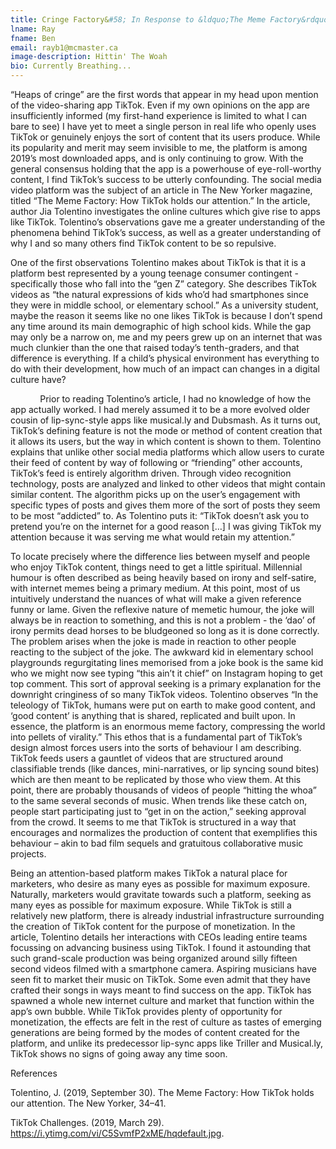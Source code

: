 ```yaml
---
title: Cringe Factory&#58; In Response to &ldquo;The Meme Factory&rdquo; by Jia Tolentino
lname: Ray
fname: Ben
email: rayb1@mcmaster.ca
image-description: Hittin' The Woah
bio: Currently Breathing...
---
```


“Heaps of cringe” are the first words that
appear in my head upon mention of the video-sharing app TikTok. Even if my own
opinions on the app are insufficiently informed (my first-hand experience is
limited to what I can bare to see) I have yet to meet a single person in real
life who openly uses TikTok or genuinely enjoys the sort of content that its
users produce. While its popularity and merit may seem invisible to me, the
platform is among 2019’s most downloaded apps, and is only continuing to grow. With
the general consensus holding that the app is a powerhouse of eye-roll-worthy
content, I find TikTok’s success to be utterly confounding. The social media
video platform was the subject of an article in The New Yorker magazine, titled
“The Meme Factory: How TikTok holds our attention.” In the article, author Jia
Tolentino investigates the online cultures which give rise to apps like TikTok.
Tolentino’s observations gave me a greater understanding of the phenomena
behind TikTok’s success, as well as a greater understanding of why I and so
many others find TikTok content to be so repulsive.

One of the first observations Tolentino makes about TikTok is that it is a platform best represented by a
young teenage consumer contingent - specifically those who fall into the “gen
Z” category. She describes TikTok videos as “the natural expressions of kids
who’d had smartphones since they were in middle school, or elementary school.” As
a university student, maybe the reason it seems like no one likes TikTok is
because I don’t spend any time around its main demographic of high school kids.
While the gap may only be a narrow on, me and my peers grew up on an internet
that was much clunkier than the one that raised today’s tenth-graders, and that
difference is everything. If a child’s physical environment has everything to
do with their development, how much of an impact can changes in a digital
culture have?

            Prior to reading Tolentino’s
article, I had no knowledge of how the app actually worked. I had merely
assumed it to be a more evolved older cousin of lip-sync-style apps like
musical.ly and Dubsmash. As it turns out, TikTok’s defining feature is not the
mode or method of content creation that it allows its users, but the way in
which content is shown to them. Tolentino explains that unlike other social
media platforms which allow users to curate their feed of content by way of
following or “friending” other accounts, TikTok’s feed is entirely algorithm
driven. Through video recognition technology, posts are analyzed and linked to
other videos that might contain similar content. The algorithm picks up on the
user’s engagement with specific types of posts and gives them more of the sort
of posts they seem to be most “addicted” to. As Tolentino puts it: “TikTok
doesn’t ask you to pretend you’re on the internet for a good reason […] I was
giving TikTok my attention because it was serving me what would retain my
attention.” 

To locate precisely where the difference lies
between myself and people who enjoy TikTok content, things need to get a little
spiritual. Millennial humour is often described as being heavily based on irony
and self-satire, with internet memes being a primary medium. At this point,
most of us intuitively understand the nuances of what will make a given
reference funny or lame. Given the reflexive nature of memetic humour, the joke
will always be in reaction to something, and this is not a problem - the ‘dao’
of irony permits dead horses to be bludgeoned so long as it is done correctly.
The problem arises when the joke is made in reaction to other people reacting
to the subject of the joke. The awkward kid in elementary school playgrounds regurgitating
lines memorised from a joke book is the same kid who we might now see typing “this
ain’t it chief” on Instagram hoping to get top comment. This sort of approval
seeking is a primary explanation for the downright cringiness of so many TikTok
videos. Tolentino observes “In the teleology of TikTok, humans were put on
earth to make good content, and ‘good content’ is anything that is shared,
replicated and built upon. In essence, the platform is an enormous meme
factory, compressing the world into pellets of virality.” This ethos that is a
fundamental part of TikTok’s design almost forces users into the sorts of
behaviour I am describing. TikTok feeds users a gauntlet of videos that are
structured around classifiable trends (like dances, mini-narratives, or lip
syncing sound bites) which are then meant to be replicated by those who view
them. At this point, there are probably thousands of videos of people “hitting
the whoa” to the same several seconds of music. When trends like these catch
on, people start participating just to “get in on the action,” seeking approval
from the crowd. It seems to me that TikTok is structured in a way that
encourages and normalizes the production of content that exemplifies this
behaviour – akin to bad film sequels and gratuitous collaborative music
projects.

Being an attention-based platform makes TikTok
a natural place for marketers, who desire as many eyes as possible for maximum
exposure. Naturally, marketers would gravitate towards such a platform, seeking
as many eyes as possible for maximum exposure. While TikTok is still a
relatively new platform, there is already industrial infrastructure surrounding
the creation of TikTok content for the purpose of monetization. In the article,
Tolentino details her interactions with CEOs leading entire teams focussing on
advancing business using TikTok. I found it astounding that such grand-scale
production was being organized around silly fifteen second videos filmed with a
smartphone camera. Aspiring musicians have seen fit to market their music on
TikTok. Some even admit that they have crafted their songs in ways meant to
find success on the app. TikTok has spawned a whole new internet culture and
market that function within the app’s own bubble. While TikTok provides plenty
of opportunity for monetization, the effects are felt in the rest of culture as
tastes of emerging generations are being formed by the modes of content created
for the platform, and unlike its predecessor lip-sync apps like Triller and
Musical.ly, TikTok shows no signs of going away any time soon.  



References

Tolentino, J. (2019, September 30). The Meme Factory: How TikTok holds our attention. The New Yorker, 34–41.

TikTok Challenges. (2019, March 29). https://i.ytimg.com/vi/C5SvmfP2xME/hqdefault.jpg.



